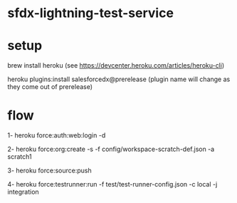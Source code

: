 # sfdx-lightning-test-service

# setup

brew install heroku   (see https://devcenter.heroku.com/articles/heroku-cli)

heroku plugins:install salesforcedx@prerelease (plugin name will change as they come out of prerelease)

# flow

1- heroku force:auth:web:login -d

2- heroku force:org:create -s -f config/workspace-scratch-def.json -a scratch1

3- heroku force:source:push 

4- heroku force:testrunner:run  -f test/test-runner-config.json -c local -j integration 


